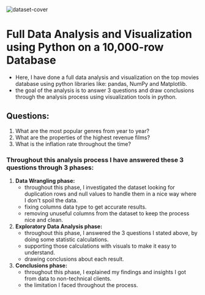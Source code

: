 ![dataset-cover](https://user-images.githubusercontent.com/74180779/185678780-79ce3e1a-7d41-43a9-817c-dc8b5d904299.jpg)

# **Full Data Analysis and Visualization using Python on a 10,000-row Database**

- Here, I have done a full data analysis and visualization on the top movies database using python libraries like: pandas, NumPy and Matplotlib.
- the goal of the analysis is to answer 3 questions and draw conclusions through the analysis process using visualization tools in python.

## **Questions:**

1. What are the most popular genres from year to year?
2. What are the properties of the highest revenue films?
3. What is the inflation rate throughout the time?

### **Throughout this analysis process I have answered these 3 questions through 3 phases:**

1. **Data Wrangling phase:**
    - throughout this phase, I investigated the dataset looking for duplication rows and null values to handle them in a nice way where I don't spoil the data.
    - fixing columns data type to get accurate results.
    - removing unuseful columns from the dataset to keep the process nice and clean.
2. **Exploratory Data Analysis phase:**
    - throughout this phase, I answered the 3 questions I stated above, by doing some statistic calculations.
    - supporting those calculations with visuals to make it easy to understand.
    - drawing conclusions about each result.
3. **Conclusions phase:**
    - throughout this phase, I explained my findings and insights I got from data to non-technical clients.
    - the limitation I faced throughout the process.

